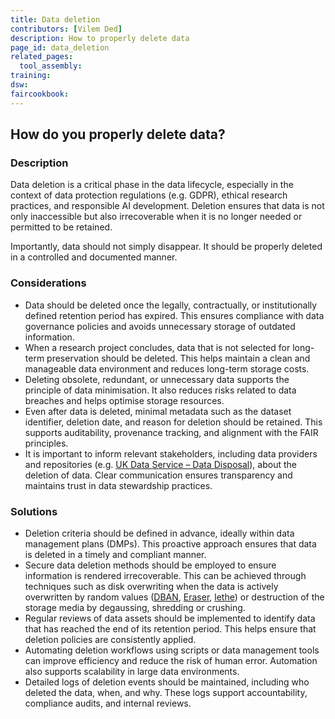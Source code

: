 ```yaml
---
title: Data deletion
contributors: [Vilem Ded]
description: How to properly delete data
page_id: data_deletion
related_pages: 
  tool_assembly:
training:
dsw:
faircookbook:
---
```


## How do you properly delete data?

### Description

Data deletion is a critical phase in the data lifecycle, especially in the context of data protection regulations (e.g. GDPR), ethical research practices, and responsible AI development. Deletion ensures that data is not only inaccessible but also irrecoverable when it is no longer needed or permitted to be retained.

Importantly, data should not simply disappear. It should be properly deleted in a controlled and documented manner.

### Considerations

* Data should be deleted once the legally, contractually, or institutionally defined retention period has expired. This ensures compliance with data governance policies and avoids unnecessary storage of outdated information.
* When a research project concludes, data that is not selected for long-term preservation should be deleted. This helps maintain a clean and manageable data environment and reduces long-term storage costs.
* Deleting obsolete, redundant, or unnecessary data supports the principle of data minimisation. It also reduces risks related to data breaches and helps optimise storage resources.
* Even after data is deleted, minimal metadata such as the dataset identifier, deletion date, and reason for deletion should be retained. This supports auditability, provenance tracking, and alignment with the FAIR principles.
* It is important to inform relevant stakeholders, including data providers and repositories (e.g. [UK Data Service – Data Disposal](https://ukdataservice.ac.uk/learning-hub/research-data-management/store-your-data/disposal/)), about the deletion of data. Clear communication ensures transparency and maintains trust in data stewardship practices.

### Solutions
 
* Deletion criteria should be defined in advance, ideally within data management plans (DMPs). This proactive approach ensures that data is deleted in a timely and compliant manner.
* Secure data deletion methods should be employed to ensure information is rendered irrecoverable. This can be achieved through techniques such as disk overwriting when the data is actively overwritten by random values ([DBAN](https://dban.org/), [Eraser](https://eraser.heidi.ie/), [lethe](https://github.com/Kostassoid/lethe)) or destruction of the storage media by degaussing, shredding or crushing.
* Regular reviews of data assets should be implemented to identify data that has reached the end of its retention period. This helps ensure that deletion policies are consistently applied.
* Automating deletion workflows using scripts or data management tools can improve efficiency and reduce the risk of human error. Automation also supports scalability in large data environments.
* Detailed logs of deletion events should be maintained, including who deleted the data, when, and why. These logs support accountability, compliance audits, and internal reviews.

